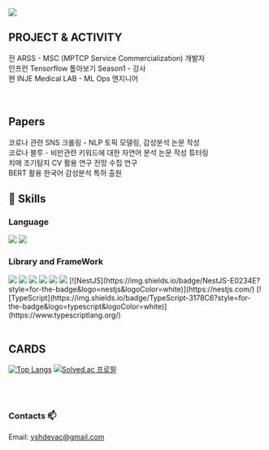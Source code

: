 ![](https://github-profile-summary-cards.vercel.app/api/cards/profile-details?username=ysh8614&theme=nord_dark)


  <div align=left>
  
## PROJECT & ACTIVITY
전 ARSS - MSC (MPTCP Service Commercialization) 개발자<br>
인프런 Tensorflow 톺아보기 Season1 - 강사<br>
현 INJE Medical LAB - ML Ops 엔지니어<br><br><br>

## Papers
코로나 관련 SNS 크롤링 - NLP 토픽 모델링, 감성분석 논문 작성<br>
코로나 블루 - 비만관련 키워드에 대한 자연어 분석 논문 작성 튜터링<br>
치매 조기탐지 CV 활용 연구 전망 수집 연구<br>
BERT 활용 한국어 감성분석 특허 출원<br>



## 💪 Skills
### Language
<img src="https://img.shields.io/badge/Python-3776AB?style=for-the-badge&logo=Python&logoColor=white">
<img src="https://img.shields.io/badge/Haskell-5D4F85?style=for-the-badge&logo=Haskell&logoColor=white">

  
### Library and FrameWork
<img src="https://img.shields.io/badge/FastAPI-009688?style=for-the-badge&logo=FastAPI&logoColor=white">
<img src="https://img.shields.io/badge/pytorch-EE4C2C?style=for-the-badge&logo=pytorch&logoColor=white">
<img src="https://img.shields.io/badge/tensorflow-FF6F00?style=for-the-badge&logo=tensorflow&logoColor=white">
<img src="https://img.shields.io/badge/Keras-D00000?style=for-the-badge&logo=Keras&logoColor=white">
<img src="https://img.shields.io/badge/Mlflow-0194E2?style=for-the-badge&logo=Mlflow&logoColor=white">
<img src="https://img.shields.io/badge/OpenCV-5C3EE8?style=for-the-badge&logo=OpenCV&logoColor=white">
[![NestJS](https://img.shields.io/badge/NestJS-E0234E?style=for-the-badge&logo=nestjs&logoColor=white)](https://nestjs.com/)
[![TypeScript](https://img.shields.io/badge/TypeScript-3178C6?style=for-the-badge&logo=typescript&logoColor=white)](https://www.typescriptlang.org/)
  <br><br>
 
 
  

## CARDS
    
  [![Top Langs](https://github-readme-stats.vercel.app/api/top-langs/?username=ysh8614&layout=compact)](https://github.com/anuraghazra/github-readme-stats)
  [![Solved.ac 프로필](http://mazassumnida.wtf/api/v2/generate_badge?boj=injefol)](https://solved.ac/injefol)
                                                 
<br><br>

### Contacts 📫

 Email: yshdevac@gmail.com
